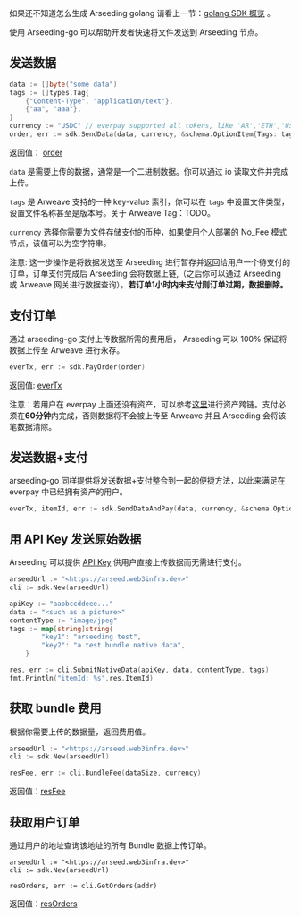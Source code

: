 如果还不知道怎么生成 Arseeding golang 请看上一节：[golang SDK 概览](1.intro.md) 。

使用 Arseeding-go 可以帮助开发者快速将文件发送到 Arseeding 节点。

## 发送数据

```go
data := []byte("some data")
tags := []types.Tag{
    {"Content-Type", "application/text"},
    {"aa", "aaa"},
}
currency := "USDC" // everpay supported all tokens, like 'AR','ETH','USDT' and so on
order, err := sdk.SendData(data, currency, &schema.OptionItem{Tags: tags})
```

返回值： [order](type.md#order)

`data` 是需要上传的数据，通常是一个二进制数据。你可以通过 io 读取文件并完成上传。

`tags` 是 Arweave 支持的一种 key-value 索引，你可以在 `tags` 中设置文件类型，设置文件名称甚至是版本号。关于 Arweave Tag：TODO。

`currency` 选择你需要为文件存储支付的币种，如果使用个人部署的 No_Fee 模式节点，该值可以为空字符串。

注意: 这一步操作是将数据发送至 Arseeding 进行暂存并返回给用户一个待支付的订单，订单支付完成后 Arseeding 会将数据上链,（之后你可以通过 Arseeding 或 Arweave 网关进行数据查询）。**若订单1小时内未支付则订单过期，数据删除。**

## 支付订单

通过 arseeding-go 支付上传数据所需的费用后， Arseeding 可以 100% 保证将数据上传至 Arweave 进行永存。

```go
everTx, err := sdk.PayOrder(order)
```

返回值: [everTx](type.md#ever_tx)

注意：若用户在 everpay 上面还没有资产，可以参考[这里](https://www.notion.so/cfa4e630400048d484ffc6b1abbdea05)进行资产跨链。支付必须在**60分钟**内完成，否则数据将不会被上传至 Arweave 并且 Arseeding 会将该笔数据清除。

## 发送数据+支付

arseeding-go 同样提供将发送数据+支付整合到一起的便捷方法，以此来满足在 everpay 中已经拥有资产的用户。

```go
everTx, itemId, err := sdk.SendDataAndPay(data, currency, &schema.OptionItem{Tags: tags}) // your account must have enough balance in everpay
```

## 用 API Key 发送原始数据

Arseeding 可以提供 [API Key](../../other/arseeding%20apiKey.md) 供用户直接上传数据而无需进行支付。

```go
arseedUrl := "<https://arseed.web3infra.dev>"
cli := sdk.New(arseedUrl)

apiKey := "aabbccddeee..."
data := "<such as a picture>"
contentType := "image/jpeg"
tags := map[string]string{
        "key1": "arseeding test",
        "key2": "a test bundle native data",
    }

res, err := cli.SubmitNativeData(apiKey, data, contentType, tags)
fmt.Println("itemId: %s",res.ItemId)
```

## 获取 bundle 费用

根据你需要上传的数据量，返回费用值。

```go
arseedUrl := "<https://arseed.web3infra.dev>"
cli := sdk.New(arseedUrl)

resFee, err := cli.BundleFee(dataSize, currency)
```

返回值：[resFee](type.md#fee)

## 获取用户订单

通过用户的地址查询该地址的所有 Bundle 数据上传订单。

```
arseedUrl := "<https://arseed.web3infra.dev>"
cli := sdk.New(arseedUrl)

resOrders, err := cli.GetOrders(addr)

```

返回值：[resOrders](type.md#user_order)

